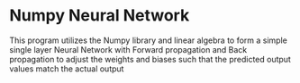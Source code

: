 # Numpy Neural Network

This program utilizes the Numpy library and linear algebra to form a simple single layer Neural Network with Forward propagation and Back propagation to adjust the weights and biases such that the predicted output values match the actual output 

